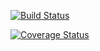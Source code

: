 [![Build Status](https://travis-ci.org/MrMonsk/nmc.svg?branch=travis-ci)](https://travis-ci.org/MrMonsk/nmc)

[![Coverage Status](https://coveralls.io/repos/github/MrMonsk/nmc/badge.svg?branch=master)](https://coveralls.io/github/MrMonsk/nmc?branch=master)
